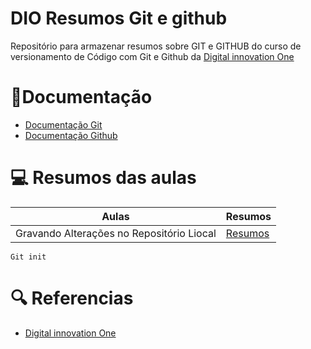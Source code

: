 
# DIO Resumos Git e github

Repositório para armazenar resumos sobre GIT e GITHUB do curso de versionamento de Código com Git e Github da [Digital innovation One](https://www.dio.me)

# 📗Documentação 
- [Documentação Git](https://www.dio.me)
- [Documentação Github](https://www.dio.me)

# 💻 Resumos das aulas
| Aulas | Resumos |
| ----- | --------|
| Gravando Alterações no Repositório Liocal | [Resumos](https://www.dio.me) |

```
Git init 
```
# 🔍 Referencias
- [Digital innovation One]()